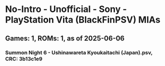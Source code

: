 # No-Intro - Unofficial - Sony - PlayStation Vita (BlackFinPSV) MIAs
## Games: 1, ROMs: 1, as of 2025-06-06

### Summon Night 6 - Ushinawareta Kyoukaitachi (Japan).psv, CRC: 3b13c1e9
